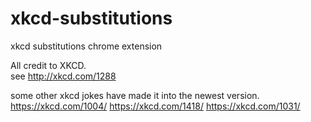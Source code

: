 xkcd-substitutions
==================

xkcd substitutions chrome extension

All credit to XKCD.  
see http://xkcd.com/1288

some other xkcd jokes have made it into the newest version.
https://xkcd.com/1004/
https://xkcd.com/1418/
https://xkcd.com/1031/